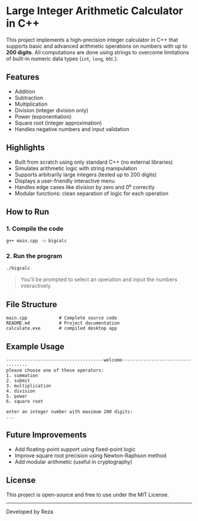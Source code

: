 # Large Integer Arithmetic Calculator in C++

This project implements a high-precision integer calculator in C++ that supports basic and advanced arithmetic operations on numbers with up to **200 digits**. All computations are done using strings to overcome limitations of built-in numeric data types (`int`, `long`, etc.).

## Features

- Addition
- Subtraction
- Multiplication
- Division (integer division only)
- Power (exponentiation)
- Square root (integer approximation)
- Handles negative numbers and input validation

## Highlights

- Built from scratch using only standard C++ (no external libraries)
- Simulates arithmetic logic with string manipulation
- Supports arbitrarily large integers (tested up to 200 digits)
- Displays a user-friendly interactive menu
- Handles edge cases like division by zero and 0⁰ correctly
- Modular functions: clean separation of logic for each operation

## How to Run

### 1. Compile the code

```bash
g++ main.cpp -o bigcalc
````

### 2. Run the program

```bash
./bigcalc
```

> You'll be prompted to select an operation and input the numbers interactively.

## File Structure

```
main.cpp            # Complete source code
README.md           # Project documentation
calculate.exe       # compiled desktop app

```

## Example Usage

```
-------------------------------------welcome----------------------------------
please choose one of these operators:
1. summation
2. submit
3. multiplication
4. division
5. power
6. square root

enter an integer number with maximum 200 digits:
...
```

## Future Improvements

* Add floating-point support using fixed-point logic
* Improve square root precision using Newton-Raphson method
* Add modular arithmetic (useful in cryptography)

## License

This project is open-source and free to use under the MIT License.

---

Developed by Reza
